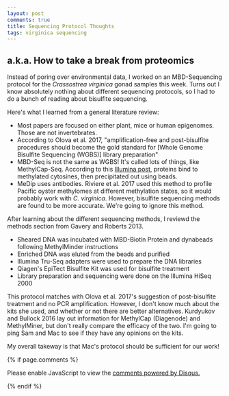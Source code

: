 ```yaml
---
layout: post
comments: true
title: Sequencing Protocol Thoughts
tags: virginica sequencing
---
```


## a.k.a. How to take a break from proteomics

Instead of poring over environmental data, I worked on an MBD-Sequencing protocol for the *Crassostrea virginica* gonad samples this week. Turns out I know absolutely nothing about different sequencing protocols, so I had to do a bunch of reading about bisulfite sequencing.

Here's what I learned from a general literature review:

- Most papers are focused on either plant, mice or human epigenomes. Those are not invertebrates.
- According to Olova et al. 2017, "amplification-free and post-bisulfite procedures should become the gold standard for [Whole Genome Bisulfite Sequencing (WGBS)] library preparation"
- MBD-Seq is not the same as WGBS! It's called lots of things, like MethylCap-Seq. According to this [Illumina post](https://www.illumina.com/science/sequencing-method-explorer/kits-and-arrays/mbdcap-seq-methylcap-seq-mbd-seq-mbdcap-migs.html), proteins bind to methylated cytosines, then precipitated out using beads.
- MeDip uses antibodies. Riviere et al. 2017 used this method to profile Pacific oyster methylomes at different methylation states, so it would probably work with *C. virginica*. However, bisulfite sequencing methods are found to be more accurate. We're going to ignore this method.

After learning about the different sequencing methods, I reviewd the methods section from Gavery and Roberts 2013.

- Sheared DNA was incubated with MBD-Biotin Protein and dynabeads following MethylMinder instructions
- Enriched DNA was eluted from the beads and purified
- Illumina Tru-Seq adapters were used to prepare the DNA libraries
- Qiagen's EpiTect Bisulfite Kit was used for bisulfite treatment
- Library preparation and sequencing were done on the Illumina HiSeq 2000

This protocol matches with Olova et al. 2017's suggestion of post-bisulfite treatment and no PCR amplification. However, I don't know much about the kits she used, and whether or not there are better alternatives. Kurdyukov and Bullock 2016 lay out information for MethylCap (Diagenode) and MethylMiner, but don't really compare the efficacy of the two. I'm going to ping Sam and Mac to see if they have any opinions on the kits.

My overall takeway is that Mac's protocol should be sufficient for our work!

{% if page.comments %}

<div id="disqus_thread"></div>
<script>

/**
*  RECOMMENDED CONFIGURATION VARIABLES: EDIT AND UNCOMMENT THE SECTION BELOW TO INSERT DYNAMIC VALUES FROM YOUR PLATFORM OR CMS.
*  LEARN WHY DEFINING THESE VARIABLES IS IMPORTANT: https://disqus.com/admin/universalcode/#configuration-variables*/
/*
var disqus_config = function () {
this.page.url = PAGE_URL;  // Replace PAGE_URL with your page's canonical URL variable
this.page.identifier = PAGE_IDENTIFIER; // Replace PAGE_IDENTIFIER with your page's unique identifier variable
};
*/
(function() { // DON'T EDIT BELOW THIS LINE
var d = document, s = d.createElement('script');
s.src = 'https://the-responsible-grad-student.disqus.com/embed.js';
s.setAttribute('data-timestamp', +new Date());
(d.head || d.body).appendChild(s);
})();
</script>
<noscript>Please enable JavaScript to view the <a href="https://disqus.com/?ref_noscript">comments powered by Disqus.</a></noscript>

{% endif %}

<script id="dsq-count-scr" src="//the-responsible-grad-student.disqus.com/count.js" async></script>
